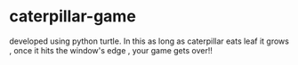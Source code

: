 # caterpillar-game
 developed using python turtle. In this as long as caterpillar eats leaf it grows , once it hits the window's edge , your game gets over!! 
